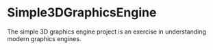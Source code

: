 # Simple3DGraphicsEngine
The simple 3D graphics engine project is an exercise in understanding modern graphics engines. 

